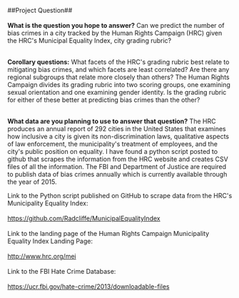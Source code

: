 ##Project Question##<br></br>
<b>What is the question you hope to answer?</b>
Can we predict the number of bias crimes in a city tracked by the Human Rights Campaign (HRC) given the HRC's Municipal Equality Index, city grading rubric?  <br></br>

<b>Corollary questions:</b>
What facets of the HRC's grading rubric best relate to mitigating bias crimes, and which facets are least correlated?  Are there any regional subgroups that relate more closely than others?  The Human Rights Campaign divides its grading rubric into two scoring groups, one examining sexual orientation and one examining gender identity.  Is the grading rubric for either of these better at predicting bias crimes than the other?<br></br>

<b>What data are you planning to use to answer that question?</b>
The HRC produces an annual report of 292 cities in the United States that examines how inclusive a city is given its non-discrimination laws, qualitative aspects of law enforcement, the municipality's treatment of employees, and the city's public position on equality.  I have found a python script posted to github that scrapes the information from the HRC website and creates CSV files of all the information.  The FBI and Department of Justice are required to publish data of bias crimes annually which is currently available through the year of 2015.  

Link to the Python script published on GitHub to scrape data from the HRC's Municipality Equality Index:<br></br>
https://github.com/Radcliffe/MunicipalEqualityIndex  <br></br>
Link to the landing page of the Human Rights Campaign Municipality Equality Index Landing Page: <br></br>
http://www.hrc.org/mei
<br></br>
Link to the FBI Hate Crime Database: <br></br>
https://ucr.fbi.gov/hate-crime/2013/downloadable-files
